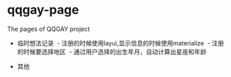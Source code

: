 # qqgay-page
The pages of QQGAY project

- 临时想法记录
  - 注册的时候使用layui,显示信息的时候使用materialize
  - 注册的时候要选择地区
  - 通过用户选择的出生年月，自动计算出星座和年龄

- 其他
